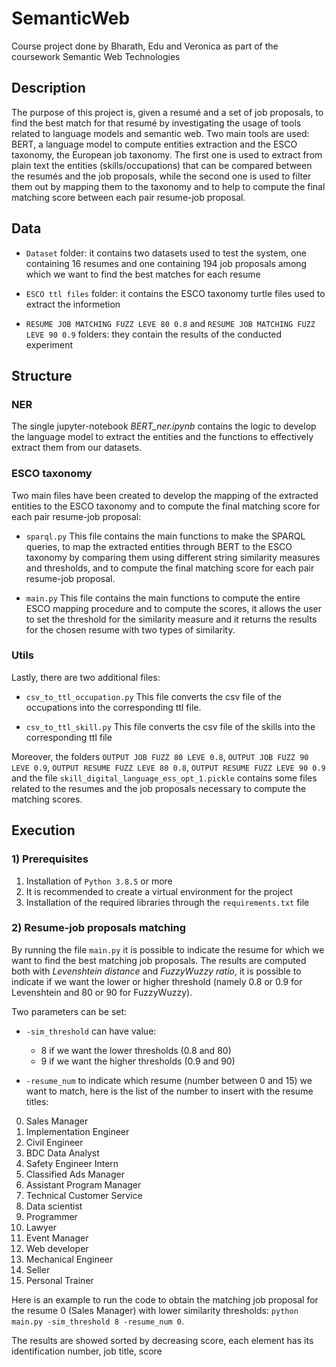# SemanticWeb
Course project done by Bharath, Edu and Veronica as part of the coursework Semantic Web Technologies   


## Description   

The purpose of this project is, given a resumé and a set of job proposals, to find the best match for that resumé by investigating the usage of tools related to language models and semantic web.
Two main tools are used: BERT, a language model to compute entities extraction and the ESCO taxonomy, the European job taxonomy. The first one is used to extract from plain text the entities (skills/occupations) that can be compared between the resumés and the job proposals, while the second one is used to filter them out by mapping them to the taxonomy and to help to compute the final matching score between each pair resume-job proposal.


## Data

* `Dataset` folder: it contains two datasets used to test the system, one containing 16 resumes and one containing 194 job proposals among which we want to find the best matches for each resume   

* `ESCO ttl files` folder: it contains the ESCO taxonomy turtle files used to extract the informetion   

* `RESUME JOB MATCHING FUZZ LEVE 80 0.8` and `RESUME JOB MATCHING FUZZ LEVE 90 0.9` folders: they contain the results of the conducted experiment


## Structure   

### NER   

The single jupyter-notebook _BERT\_ner.ipynb_ contains the logic to develop the language model to extract the entities and the functions to effectively extract them from our datasets.

### ESCO taxonomy

Two main files have been created to develop the mapping of the extracted entities to the ESCO taxonomy and to compute the final matching score for each pair resume-job proposal:

* `sparql.py` This file contains the main functions to make the SPARQL queries, to map the extracted entities through BERT to the ESCO taxonomy by comparing them using different string similarity measures and thresholds, and to compute the final matching score for each pair resume-job proposal.

* `main.py` This file contains the main functions to compute the entire ESCO mapping procedure and to compute the scores, it allows the user to set the threshold for the similarity measure and it returns the results for the chosen resume with two types of similarity.

### Utils

Lastly, there are two additional files:

* `csv_to_ttl_occupation.py` This file converts the csv file of the occupations into the corresponding ttl file. 

* `csv_to_ttl_skill.py` This file converts the csv file of the skills into the corresponding ttl file

Moreover, the folders `OUTPUT JOB FUZZ 80 LEVE 0.8`, `OUTPUT JOB FUZZ 90 LEVE 0.9`, `OUTPUT RESUME FUZZ LEVE 80 0.8`, `OUTPUT RESUME FUZZ LEVE 90 0.9`  and the file `skill_digital_language_ess_opt_1.pickle` contains some files related to the resumes and the job proposals necessary to compute the matching scores.
  

## Execution

### 1) Prerequisites

1) Installation of `Python 3.8.5` or more
2) It is recommended to create a virtual environment for the project
3) Installation of the required libraries through the `requirements.txt` file

### 2) Resume-job proposals matching

By running the file `main.py` it is possible to indicate the resume for which we want to find the best matching job proposals. The results are computed both with _Levenshtein distance_ and _FuzzyWuzzy ratio_, it is possible to indicate if we want the lower or higher threshold (namely 0.8 or 0.9 for Levenshtein and 80 or 90 for FuzzyWuzzy).

Two parameters can be set:

* `-sim_threshold` can have value:
  * 8 if we want the lower thresholds (0.8 and 80)
  * 9 if we want the higher thresholds (0.9 and 90)

* `-resume_num` to indicate which resume (number between 0 and 15) we want to match, here is the list of the number to insert with the resume titles:
0. Sales Manager
1. Implementation Engineer
2. Civil Engineer
3. BDC Data Analyst
4. Safety Engineer Intern
5. Classified Ads Manager
6. Assistant Program Manager
7. Technical Customer Service
8. Data scientist
9. Programmer
10. Lawyer
11. Event Manager
12. Web developer
13. Mechanical Engineer
14. Seller
15. Personal Trainer 

Here is an example to run the code to obtain the matching job proposal for the resume 0 (Sales Manager) with lower similarity thresholds: `python main.py -sim_threshold 8 -resume_num 0`.

The results are showed sorted by decreasing score, each element has its identification number, job title, score
